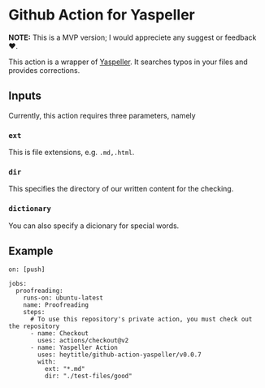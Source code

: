 # Github Action for Yaspeller

**NOTE:** This is a MVP version; I would appreciete any suggest or feedback ❤️.

This action is a wrapper of [Yaspeller](https://github.com/hcodes/yaspeller). It searches typos in your files and provides corrections.

## Inputs

Currently, this action requires three parameters, namely 

### `ext`
This is file extensions, e.g. `.md,.html`.

### `dir`
This specifies the directory of our written content for the checking.

### `dictionary`
You can also specify a dicionary for special words.

## Example
```
on: [push]

jobs:
  proofreading:
    runs-on: ubuntu-latest
    name: Proofreading
    steps:
      # To use this repository's private action, you must check out the repository
      - name: Checkout
        uses: actions/checkout@v2
      - name: Yaspeller Action
        uses: heytitle/github-action-yaspeller/v0.0.7
        with:
          ext: "*.md"
          dir: "./test-files/good"
```
